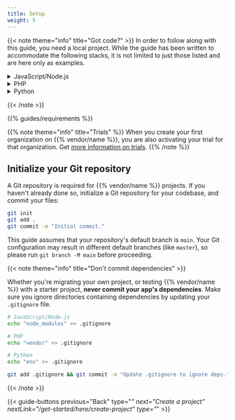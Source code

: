 ```yaml
---
title: Setup
weight: 5
---
```


{{< note theme="info" title="Got code?" >}}
In order to follow along with this guide, you need a local project.
While the guide has been written to accommodate the following stacks, it is not limited to just those listed and are here only as examples.

<!-- Examples:
- [Express installation guide](https://expressjs.com/en/starter/installing.html)
- [Next.js installation guide](https://nextjs.org/docs/getting-started/installation)
- [Strapi installation guide](https://docs.strapi.io/dev-docs/installation) -->

<details>
  <summary>JavaScript/Node.js</summary>

- [Express installation guide](https://expressjs.com/en/starter/installing.html)
- [Next.js installation guide](https://nextjs.org/docs/getting-started/installation)
- [Strapi installation guide](https://docs.strapi.io/dev-docs/installation)

</details>

<details>
  <summary>PHP</summary>

- [Laravel installation guide](https://laravel.com/docs/10.x#creating-a-laravel-project)
- [Symfony installation guide](/get-started/stacks/symfony/_index.md)

</details>

<details>
  <summary>Python</summary>

- [Flask installation guide](https://flask.palletsprojects.com/en/2.3.x/installation)
- [Django installation guide](https://docs.djangoproject.com/en/5.0/intro/tutorial01/)
</details>

{{< /note >}}

{{% guides/requirements %}}

{{% note theme="info" title="Trials" %}}
When you create your first organization on {{% vendor/name %}}, you are also activating your trial for that organization.
Get [more information on trials](/glossary.md#trial).
{{% /note %}}

## Initialize your Git repository

A Git repository is required for {{% vendor/name %}} projects.
If you haven't already done so, initialize a Git repository for your codebase, and commit your files:

```bash {location="Terminal"}
git init
git add .
git commit -m "Initial commit."
```

This guide assumes that your repository's default branch is `main`.
Your Git configuration may result in different default branches (like `master`), so please run `git branch -M main` before proceeding.

{{< note theme="info" title="Don't commit dependencies" >}}

Whether you're migrating your own project, or testing {{% vendor/name %}} with a starter project, **never commit your app's dependencies**.
Make sure you ignore directories containing dependencies by updating your `.gitignore` file.

```bash
# JavaScript/Node.js
echo "node_modules" >> .gitignore

# PHP
echo "vendor" >> .gitignore

# Python
echo "env" >> .gitignore

git add .gitignore && git commit -m "Update .gitignore to ignore deps."
```

{{< /note >}}

{{< guide-buttons previous="Back" type="*" next="Create a project" nextLink="/get-started/here/create-project" type="*" >}}
